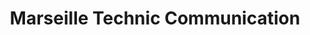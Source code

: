 ---
title: "Marseille Technic Communication"
url: /la-ciotat/marseille-technic-communication/
shop: Handy
---
